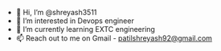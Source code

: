 - 👋 Hi, I’m @shreyash3511
- 👀 I’m interested in Devops engineer
- 🌱 I’m currently learning EXTC engineering 
- 📫 Reach out to me on Gmail - patilshreyash92@gmail.com

<!---
shreyash3511/shreyash3511 is a ✨ special ✨ repository because its `README.md` (this file) appears on your GitHub profile.
You can click the Preview link to take a look at your changes.
--->

